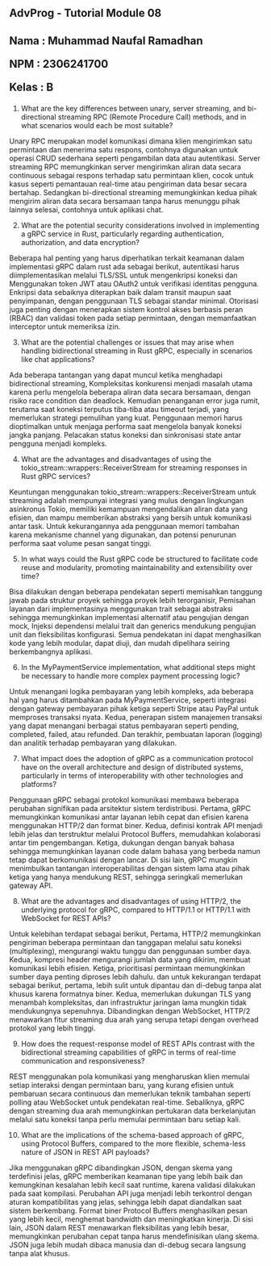 ## AdvProg - Tutorial Module 08

<h2>
Nama : Muhammad Naufal Ramadhan

NPM  : 2306241700

Kelas  : B
</h2>

1. What are the key differences between unary, server streaming, and bi-directional streaming RPC (Remote Procedure Call) methods, and in what scenarios would each be most suitable?

Unary RPC merupakan model komunikasi dimana klien mengirimkan satu permintaan dan menerima satu respons, contohnya digunakan untuk operasi CRUD sederhana seperti pengambilan data atau autentikasi. Server streaming RPC memungkinkan server mengirimkan aliran data secara continuous sebagai respons terhadap satu permintaan klien, cocok untuk kasus seperti pemantauan real-time atau pengiriman data besar secara bertahap. Sedangkan bi-directional streaming memungkinkan kedua pihak mengirim aliran data secara bersamaan tanpa harus menunggu pihak lainnya selesai, contohnya untuk aplikasi chat.

2. What are the potential security considerations involved in implementing a gRPC service in Rust, particularly regarding authentication, authorization, and data encryption?

Beberapa hal penting yang harus diperhatikan terkait keamanan dalam implementasi gRPC dalam rust ada sebagai berikut, autentikasi harus diimplementasikan melalui TLS/SSL untuk mengenkripsi koneksi dan Menggunakan token JWT atau OAuth2 untuk verifikasi identitas pengguna. Enkripsi data sebaiknya diterapkan baik dalam transit maupun saat penyimpanan, dengan penggunaan TLS sebagai standar minimal. Otorisasi juga penting dengan menerapkan sistem kontrol akses berbasis peran (RBAC) dan validasi token pada setiap permintaan, dengan memanfaatkan interceptor untuk memeriksa izin.

3. What are the potential challenges or issues that may arise when handling bidirectional streaming in Rust gRPC, especially in scenarios like chat applications?

Ada beberapa tantangan yang dapat muncul ketika menghadapi bidirectional streaming, Kompleksitas konkurensi menjadi masalah utama karena perlu mengelola beberapa aliran data secara bersamaan, dengan risiko race condition dan deadlock. Kemudian penanganan error juga rumit, terutama saat koneksi terputus tiba-tiba atau timeout terjadi, yang memerlukan strategi pemulihan yang kuat. Penggunaan memori harus dioptimalkan untuk menjaga performa saat mengelola banyak koneksi jangka panjang. Pelacakan status koneksi dan sinkronisasi state antar pengguna menjadi kompleks.

4. What are the advantages and disadvantages of using the tokio_stream::wrappers::ReceiverStream for streaming responses in Rust gRPC services?

Keuntungan menggunakan tokio_stream::wrappers::ReceiverStream untuk streaming adalah mempunyai integrasi yang mulus dengan lingkungan asinkronus Tokio, memiliki kemampuan mengendalikan aliran data yang efisien, dan mampu memberikan abstraksi yang bersih untuk komunikasi antar task. Untuk kekurangannya ada penggunaan memori tambahan karena mekanisme channel yang digunakan, dan potensi penurunan performa saat volume pesan sangat tinggi.

5. In what ways could the Rust gRPC code be structured to facilitate code reuse and modularity, promoting maintainability and extensibility over time?

Bisa dilakukan dengan beberapa pendekatan seperti memisahkan tanggung jawab pada struktur proyek sehingga proyek lebih terorganisir, Pemisahan layanan dari implementasinya menggunakan trait sebagai abstraksi sehingga memungkinkan implementasi alternatif atau pengujian dengan mock, Injeksi dependensi melalui trait dan generics mendukung pengujian unit dan fleksibilitas konfigurasi. Semua pendekatan ini dapat menghasilkan kode yang lebih modular, dapat diuji, dan mudah dipelihara seiring berkembangnya aplikasi.

6. In the MyPaymentService implementation, what additional steps might be necessary to handle more complex payment processing logic?

Untuk menangani logika pembayaran yang lebih kompleks, ada beberapa hal yang harus ditambahkan pada MyPaymentService, seperti integrasi dengan gateway pembayaran pihak ketiga seperti Stripe atau PayPal untuk memproses transaksi nyata. Kedua, penerapan sistem manajemen transaksi yang dapat menangani berbagai status pembayaran seperti pending, completed, failed, atau refunded. Dan terakhir, pembuatan laporan (logging) dan analitik terhadap pembayaran yang dilakukan.

7. What impact does the adoption of gRPC as a communication protocol have on the overall architecture and design of distributed systems, particularly in terms of interoperability with other technologies and platforms?

Penggunaan gRPC sebagai protokol komunikasi membawa beberapa perubahan signifikan pada arsitektur sistem terdistribusi. Pertama, gRPC memungkinkan komunikasi antar layanan lebih cepat dan efisien karena menggunakan HTTP/2 dan format biner. Kedua, definisi kontrak API menjadi lebih jelas dan terstruktur melalui Protocol Buffers, memudahkan kolaborasi antar tim pengembangan. Ketiga, dukungan dengan banyak bahasa sehingga memungkinkan layanan code dalam bahasa yang berbeda namun tetap dapat berkomunikasi dengan lancar. Di sisi lain, gRPC mungkin menimbulkan tantangan interoperabilitas dengan sistem lama atau pihak ketiga yang hanya mendukung REST, sehingga seringkali memerlukan gateway API.

8. What are the advantages and disadvantages of using HTTP/2, the underlying protocol for gRPC, compared to HTTP/1.1 or HTTP/1.1 with WebSocket for REST APIs?

Untuk kelebihan terdapat sebagai berikut, Pertama, HTTP/2 memungkinkan pengiriman beberapa permintaan dan tanggapan melalui satu koneksi (multiplexing), mengurangi waktu tunggu dan penggunaan sumber daya. Kedua, kompresi header mengurangi jumlah data yang dikirim, membuat komunikasi lebih efisien. Ketiga, prioritisasi permintaan memungkinkan sumber daya penting diproses lebih dahulu. dan untuk kekurangan terdapat sebagai berikut, pertama, lebih sulit untuk dipantau dan di-debug tanpa alat khusus karena formatnya biner. Kedua, memerlukan dukungan TLS yang menambah kompleksitas, dan infrastruktur jaringan lama mungkin tidak mendukungnya sepenuhnya. Dibandingkan dengan WebSocket, HTTP/2 menawarkan fitur streaming dua arah yang serupa tetapi dengan overhead protokol yang lebih tinggi.

9. How does the request-response model of REST APIs contrast with the bidirectional streaming capabilities of gRPC in terms of real-time communication and responsiveness?

REST menggunakan pola komunikasi yang mengharuskan klien memulai setiap interaksi dengan permintaan baru, yang kurang efisien untuk pembaruan secara continuous dan memerlukan teknik tambahan seperti polling atau WebSocket untuk pendekatan real-time. Sebaliknya, gRPC dengan streaming dua arah memungkinkan pertukaran data berkelanjutan melalui satu koneksi tanpa perlu memulai permintaan baru setiap kali.

10. What are the implications of the schema-based approach of gRPC, using Protocol Buffers, compared to the more flexible, schema-less nature of JSON in REST API payloads?

Jika menggunakan gRPC dibandingkan JSON, dengan skema yang terdefinisi jelas, gRPC memberikan keamanan tipe yang lebih baik dan kemungkinan kesalahan lebih kecil saat runtime, karena validasi dilakukan pada saat kompilasi. Perubahan API juga menjadi lebih terkontrol dengan aturan kompatibilitas yang jelas, sehingga lebih dapat diandalkan saat sistem berkembang. Format biner Protocol Buffers menghasilkan pesan yang lebih kecil, menghemat bandwidth dan meningkatkan kinerja. Di sisi lain, JSON dalam REST menawarkan fleksibilitas yang lebih besar, memungkinkan perubahan cepat tanpa harus mendefinisikan ulang skema. JSON juga lebih mudah dibaca manusia dan di-debug secara langsung tanpa alat khusus.